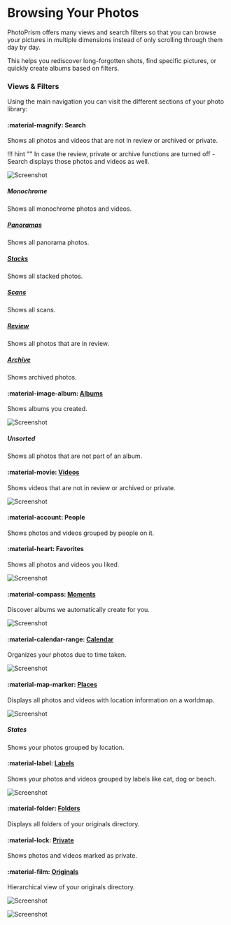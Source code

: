 # Browsing Your Photos #

PhotoPrism offers many views and search filters so that you can browse your pictures in multiple dimensions
instead of only scrolling through them day by day.

This helps you rediscover long-forgotten shots, find specific pictures, or quickly create albums based on filters.

### Views & Filters ###

Using the main navigation you can visit the different sections of your photo library:

#### :material-magnify: Search ####

Shows all photos and videos that are not in review or archived or private.

!!! hint ""
    In case the review, private or archive functions are turned off - Search displays those photos and videos as well.

![Screenshot](img/search-section.jpg)

##### Monochrome #####
Shows all monochrome photos and videos.

##### [Panoramas](panoramas.md) #####
Shows all panorama photos.

##### [Stacks](stacks.md) #####
Shows all stacked photos.

##### [Scans](scans.md) #####
Shows all scans.

##### [Review](review.md) #####
Shows all photos that are in review.

##### [Archive](archive.md) #####
Shows archived photos.

#### :material-image-album: [Albums](albums.md) ####
Shows albums you created.

![Screenshot](img/albums.jpg)

##### Unsorted #####
Shows all photos that are not part of an album.

#### :material-movie: [Videos](video.md) ####
Shows videos that are not in review or archived or private.

![Screenshot](img/videos.jpg)

#### :material-account: People ####
Shows photos and videos grouped by people on it.

#### :material-heart: Favorites ####
Shows all photos and videos you liked.

![Screenshot](img/favorites.jpg)

#### :material-compass: [Moments](moments.md) ####
Discover albums we automatically create for you.

![Screenshot](img/moments.jpg)

#### :material-calendar-range: [Calendar](calendar.md)  ####
Organizes your photos due to time taken.

![Screenshot](img/calendar.jpg)

#### :material-map-marker: [Places](places.md) ####
Displays all photos and videos with location information on a worldmap.

![Screenshot](img/places.jpg)

##### States #####
Shows your photos grouped by location.

#### :material-label: [Labels](labels.md) ####
Shows your photos and videos grouped by labels like cat, dog or beach.

![Screenshot](img/labels.jpg)

#### :material-folder: [Folders](folders.md) ####
Displays all folders of your originals directory.

#### :material-lock: [Private](private.md) ####
Shows photos and videos marked as private.

#### :material-film: [Originals](../library/files.md) ####
Hierarchical view of your originals directory.

![Screenshot](img/originals.jpg)

![Screenshot](img/originals2.jpg)




    
